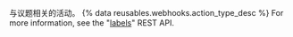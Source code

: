 与议题相关的活动。 {% data reusables.webhooks.action_type_desc %} For more information, see the "[labels](/v3/issues/labels/)" REST API.
